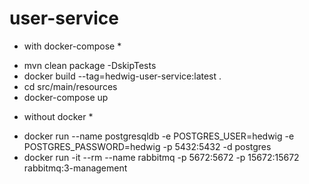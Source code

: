 # user-service

* with docker-compose *
- mvn clean package -DskipTests
- docker build --tag=hedwig-user-service:latest .
- cd src/main/resources
- docker-compose up

* without docker *
- docker run --name postgresqldb -e POSTGRES_USER=hedwig -e POSTGRES_PASSWORD=hedwig -p 5432:5432 -d postgres
- docker run -it --rm --name rabbitmq -p 5672:5672 -p 15672:15672 rabbitmq:3-management

